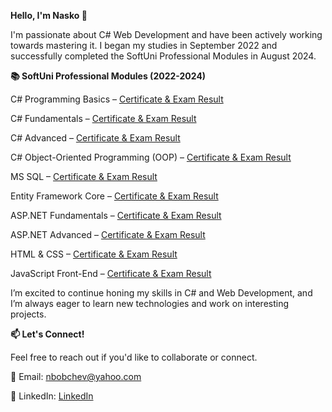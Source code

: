 **Hello, I'm Nasko 👋**


I'm passionate about C# Web Development and have been actively working towards mastering it. I began my studies in September 2022 and successfully completed the SoftUni Professional Modules in August 2024.

**📚 SoftUni Professional Modules (2022-2024)**

C# Programming Basics – [Certificate & Exam Result](https://softuni.bg/certificates/details/143669/35c7c325)

C# Fundamentals – [Certificate & Exam Result](https://softuni.bg/certificates/details/166578/6dcdbe2a)

C# Advanced – [Certificate & Exam Result](https://softuni.bg/certificates/details/173536/19144603)

C# Object-Oriented Programming (OOP) – [Certificate & Exam Result](https://softuni.bg/certificates/details/181076/bf712d9b)

MS SQL – [Certificate & Exam Result](https://softuni.bg/certificates/details/185659/97d75cc0)

Entity Framework Core – [Certificate & Exam Result](https://softuni.bg/certificates/details/194086/73aff59c)

ASP.NET Fundamentals – [Certificate & Exam Result](https://softuni.bg/certificates/details/214172/c1f94a91)

ASP.NET Advanced – [Certificate & Exam Result](https://softuni.bg/certificates/details/206714/ea7a4803)

HTML & CSS – [Certificate & Exam Result](https://softuni.bg/certificates/details/218399/43b08988)

JavaScript Front-End – [Certificate & Exam Result](https://softuni.bg/certificates/details/223866/e079d5fd)

I’m excited to continue honing my skills in C# and Web Development, and I’m always eager to learn new technologies and work on interesting projects.

**📫 Let's Connect!**

Feel free to reach out if you'd like to collaborate or connect.

📧 Email: nbobchev@yahoo.com

💼 LinkedIn: [LinkedIn](https://www.linkedin.com/in/atanas-bobchev-62a99b289/)

